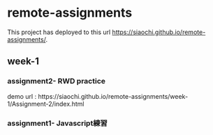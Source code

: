 # remote-assignments

This project has deployed to this url https://siaochi.github.io/remote-assignments/.

<h2>week-1</h2>

<h3>assignment2- RWD practice</h3>
demo url : https://siaochi.github.io/remote-assignments/week-1/Assignment-2/index.html

<h3>assignment1- Javascript練習</h3>

